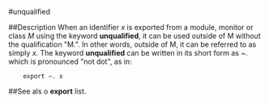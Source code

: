 
#unqualified

##Description
When an identifier *x* is exported from a module, monitor or class *M* using the keyword **unqualified**, it can be used outside of M without the qualification "M.". In other words, outside of M, it can be referred to as simply *x*. The keyword **unqualified** can be written in its short form as ~. which is pronounced "not dot", as in:


        export ~. x
##See als
o **export** list.


